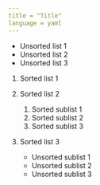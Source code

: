 ```yaml
---
title = "Title"
language = yaml
---
```

   * Unsorted list 1
   * Unsorted list 2
   * Unsorted list 3

   1. Sorted list 1
   1. Sorted list 2
      1. Sorted sublist 1
      1. Sorted sublist 2
      1. Sorted sublist 3

   1. Sorted list 3
      * Unsorted sublist 1
      * Unsorted sublist 2
      * Unsorted sublist 3



